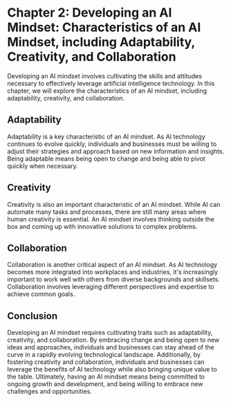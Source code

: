 Chapter 2: Developing an AI Mindset: Characteristics of an AI Mindset, including Adaptability, Creativity, and Collaboration
============================================================================================================================

Developing an AI mindset involves cultivating the skills and attitudes necessary to effectively leverage artificial intelligence technology. In this chapter, we will explore the characteristics of an AI mindset, including adaptability, creativity, and collaboration.

Adaptability
------------

Adaptability is a key characteristic of an AI mindset. As AI technology continues to evolve quickly, individuals and businesses must be willing to adjust their strategies and approach based on new information and insights. Being adaptable means being open to change and being able to pivot quickly when necessary.

Creativity
----------

Creativity is also an important characteristic of an AI mindset. While AI can automate many tasks and processes, there are still many areas where human creativity is essential. An AI mindset involves thinking outside the box and coming up with innovative solutions to complex problems.

Collaboration
-------------

Collaboration is another critical aspect of an AI mindset. As AI technology becomes more integrated into workplaces and industries, it's increasingly important to work well with others from diverse backgrounds and skillsets. Collaboration involves leveraging different perspectives and expertise to achieve common goals.

Conclusion
----------

Developing an AI mindset requires cultivating traits such as adaptability, creativity, and collaboration. By embracing change and being open to new ideas and approaches, individuals and businesses can stay ahead of the curve in a rapidly evolving technological landscape. Additionally, by fostering creativity and collaboration, individuals and businesses can leverage the benefits of AI technology while also bringing unique value to the table. Ultimately, having an AI mindset means being committed to ongoing growth and development, and being willing to embrace new challenges and opportunities.
